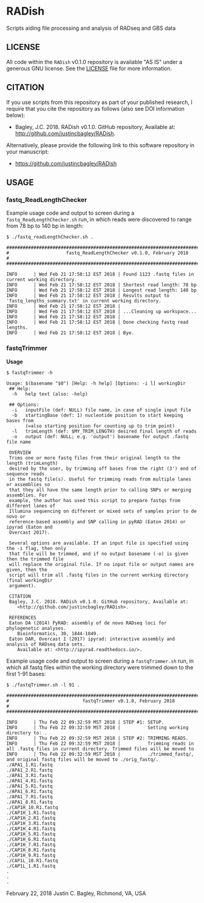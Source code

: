 # RADish

Scripts aiding file processing and analysis of RADseq and GBS data

## LICENSE

All code within the ```RADish``` v0.1.0 repository is available "AS IS" under a generous GNU license. See the [LICENSE](LICENSE) file for more information.

## CITATION

If you use scripts from this repository as part of your published research, I require that you cite the repository as follows (also see DOI information below): 
  
- Bagley, J.C. 2018. RADish v0.1.0. GitHub repository, Available at: http://github.com/justincbagley/RADish.

Alternatively, please provide the following link to this software repository in your manuscript:

- https://github.com/justincbagley/RADish


## USAGE

### fastq_ReadLengthChecker

Example usage code and output to screen during a ```fastq_ReadLengthChecker.sh``` run, in which
reads were discovered to range from 78 bp to 140 bp in length:

```
$ ./fastq_readLengthChecker.sh .

##########################################################################################
#                     fastq_ReadLengthChecker v0.1.0, February 2018                      #
##########################################################################################

INFO      | Wed Feb 21 17:58:12 EST 2018 | Found 1123 .fastq files in current working directory. 
INFO      | Wed Feb 21 17:58:12 EST 2018 | Shortest read length: 78 bp 
INFO      | Wed Feb 21 17:58:12 EST 2018 | Longest read length: 140 bp 
INFO      | Wed Feb 21 17:58:12 EST 2018 | Results output to 'fastq_lengths_summary.txt' in current working directory.
INFO      | Wed Feb 21 17:58:12 EST 2018 | 
INFO      | Wed Feb 21 17:58:12 EST 2018 | ...Cleaning up workspace... 
INFO      | Wed Feb 21 17:58:12 EST 2018 | 
INFO      | Wed Feb 21 17:58:12 EST 2018 | Done checking fastq read lengths. 
INFO      | Wed Feb 21 17:58:12 EST 2018 | Bye.
```

### fastqTrimmer

**Usage**

```
$ fastqTrimmer -h

Usage: $(basename "$0") [Help: -h help] [Options: -i l] workingDir 
 ## Help:
  -h   help text (also: -help)

 ## Options:
  -i   inputFile (def: NULL) file name, in case of single input file
  -b   startingBase (def: 1) nucleotide position to start keeping bases from
       (=also starting position for counting up to trim point)
  -l   trimLength (def: $MY_TRIM_LENGTH) desired final length of reads
  -o   output (def: NULL; e.g. 'output') basename for output .fastq file name
  
 OVERVIEW
 Trims one or more fastq files from their original length to the length (trimLength) 
 desired by the user, by trimming off bases from the right (3') end of sequence reads
 in the fastq file(s). Useful for trimming reads from multiple lanes or assemblies so 
 that they all have the same length prior to calling SNPs or merging assemblies. For 
 example, the author has used this script to prepare fastqs from different lanes of 
 Illumina sequencing on different or mixed sets of samples prior to de novo or 
 reference-based assembly and SNP calling in pyRAD (Eaton 2014) or ipyrad (Eaton and 
 Overcast 2017).
 
 Several options are available. If an input file is specified using the -i flag, then only 
 that file will be trimmed, and if no output basename (-o) is given then the trimmed file 
 will replace the original file. If no input file or output names are given, then the 
 script will trim all .fastq files in the current working directory (final workingDir
 argument).

 CITATION
 Bagley, J.C. 2018. RADish v0.1.0. GitHub repository, Available at: 
	<http://github.com/justincbagley/RADish>.

 REFERENCES
 Eaton DA (2014) PyRAD: assembly of de novo RADseq loci for phylogenetic analyses. 
	Bioinformatics, 30, 1844-1849.
 Eaton DAR, Overcast I (2017) ipyrad: interactive assembly and analysis of RADseq data sets. 
	Available at: <http://ipyrad.readthedocs.io/>.
```

Example usage code and output to screen during a ```fastqTrimmer.sh``` run, in which all fastq
files within the working directory were trimmed down to the first 1-91 bases:


```
$ ./fastqTrimmer.sh -l 91 .

##########################################################################################
#                           fastqTrimmer v0.1.0, February 2018                           #
##########################################################################################

INFO      | Thu Feb 22 09:32:59 MST 2018 | STEP #1: SETUP. 
INFO      | Thu Feb 22 09:32:59 MST 2018 |          Setting working directory to: . 
INFO      | Thu Feb 22 09:32:59 MST 2018 | STEP #2: TRIMMING READS. 
INFO      | Thu Feb 22 09:32:59 MST 2018 |          Trimming reads in all .fastq files in current directory. Trimmed files will be moved to 
INFO      | Thu Feb 22 09:32:59 MST 2018 |          ./trimmed_fastq/, and original fastq files will be moved to ./orig_fastq/.  
./APA1_1.R1.fastq
./APA1_2.R1.fastq
./APA1_3.R1.fastq
./APA1_4.R1.fastq
./APA1_5.R1.fastq
./APA1_6.R1.fastq
./APA1_7.R1.fastq
./APA1_8.R1.fastq
./CAP1H_10.R1.fastq
./CAP1H_1.R1.fastq
./CAP1H_2.R1.fastq
./CAP1H_3.R1.fastq
./CAP1H_4.R1.fastq
./CAP1H_5.R1.fastq
./CAP1H_6.R1.fastq
./CAP1H_7.R1.fastq
./CAP1H_8.R1.fastq
./CAP1H_9.R1.fastq
./CAP1L_10.R1.fastq
./CAP1L_1.R1.fastq
.
.
.
```


February 22, 2018
Justin C. Bagley, Richmond, VA, USA

